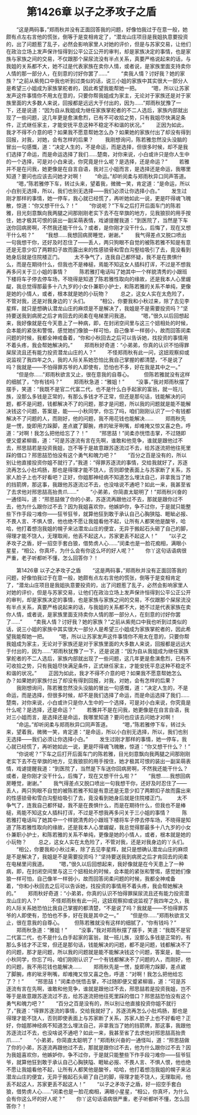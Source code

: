 # 　　第1426章 以子之矛攻子之盾
　　“这是两码事，”郑雨秋并没有正面回答我的问题，好像怕我过于在意一般，她颇有点左右言他的慌张，倒等于是变相肯定了，“潜龙山庄项目是我姐执意要投资的，出了问题惹了乱子，必然会影响家里人对她的评价，但是与苏家交易，让他们在政治立场上发声保许恒得到公平公正公开的审判，却是家族决定的事情，也是家族与家族之间的交易，不仅跟那个屎尿流没有半点关系，真要严格说起来的话，与我姐的关系都不大，她不过是代表家族在卖你人情，或者说，是家族里面支持卖你人情的那一部分人，在刻意的讨好你罢了……”
　　“卖我人情？讨好我？她的家族？”之前从紫苑口中我也听到过类似的话，说三小姐的家族中其实很大一部分人是希望三小姐成为家族掌舵者的，因此希望我能帮她一把。
　　“嗯，所以让苏家发声这件事情你不用太在意的，只要你帮我姐成为家主，无论对于家族还是对于家族里面的大多数人来说，回报都是远远大于付出的，因为……”郑雨秋犹豫了一下，还是说道：“因为自从我姐成为继任家族掌舵者的不二人选后，家族内部就出现了一些问题，这几年更是愈演愈烈，已有不可收拾之势，只有我姐尽快满足条件，正式继任家主，才能安抚平息这种不稳定不和谐的状况。”
　　正因为如此，我才不得不介意的吧？如果我不愿意帮她怎么办？如果她的家族付出了却没有得到回报，对我，对她，会有怎样的后果？
　　我刚想询问，陈若雅忽然没头没脑的冒出一句感慨，道：“决定人生的，不是命运，而是选择，但很多时候，却不是我们选择了命运，而是命运选择了我们……楚南，对你来说，小白或许只是你人生中的一个选择，可是对小白来说，你究竟是什么呢？是选择，还是命运？”
　　若雅并不是在问我，她更像是在自言自语，我对三小姐而言，是选择还是命运，我哪里知道？要问也应该去问她才对啊！
　　“命运。”却听闵柔与郑雨秋异口同声答道。
　　“嗯，”陈若雅停下车，转过头来，望着我，微微一笑，肯定道：“是命运，所以小白别无选择，所以，我们也别无选择——我们必须让你选择小白。”
　　发生过刚才那样的事情，她一停车，我心就已经慌了，再听她如此一说，更是吓得魂飞魄散，惊道：“你又想干什么？！”
　　“你说呢？”下车之后打开后面车门的陈若雅，目光刻意飘向我两腿之间那刚刚老实下去不在举旗的地方，见我狼狈的用手按住，她才极其可恨的装出一副呆萌表情，戏谑提醒我道：“到医院了，当然是下车送你回病房啊，不然我还能干什么？或者，是你刚才没干什么，后悔了，现在又想干什么啦？”
　　“我想……我想回病房睡觉，谢谢。”
　　我气得差点又脱口喷出一句我想干你，还好及时忍住了——丢人，两只狗眼不自觉的被陈若雅不知是有意还是无意少扣了两颗扣子故而露出来的性感锁骨和雪白沟壑给吸引了去，竟没看到她身后就是住院楼正门。
　　太不争气了，连我自己都怀疑，我不是在畏惧什么，而是在期待什么，但我也不是棒槌，焉能不知这女人插科打诨，不过是不想我再多问关于三小姐的事情？
　　陈若雅打电话叫了她其中一个样貌清秀的小跟班下楼将车子停去停车场，不晓得是知道了陈若雅性取向的缘故，还是我本人心里龌龊，我总觉得那最多十八九岁的小女仆兼职小护士，和陈若雅的关系不单纯，更像是她的小情人，或者，根本就是她的小玩物？
　　总之，这女人实在太危险了，不管对我，还是对我身边的丫头们。
　　“相公，你要我和小秋过来，除了去见李星辉，就只是想确认潜龙山庄的麻烦是不是解决了，我姐是不是需要投资吗？”坚持要送我到病房之后才肯回去的闵柔在电梯里问我道。
　　“嗯，”很久以后回想起来，我好像就是在今天患上了一种病，即，在封闭空间里与这三个妞相处的时候，会本能的紧张和警惕，感觉她们像狼一样可怕，自己像羊一样弱小，故而回答闵柔问题的时候，我都全神戒备着，“你和小秋回去之后可以告诉她，找投资的事情用不着头疼，我会帮她解决的。”
　　郑雨秋好奇道：“小弟弟，你真的认识不怕得罪屎尿流且还有能力投资潜龙山庄的人？”
　　不怪郑雨秋有此一问，这妞观察抑或说监视了我四年之久，我的人际关系她恐怕比我自己掌握的都清楚，“不是说了吗？我就是——不怕得罪苏爷的人即使有，恐怕也不多，好在我是其中之一。”
　　“但是你……”郑雨秋欲言又止，很在意我的自尊心。
　　但陈若雅就没有这样的细腻了，“你有钱吗？”
　　郑雨秋急道：“雅姐！”
　　“没事，”我对郑雨秋摆了摆手，笑道：“我既不是官二代富二代，也不是什么白手起家的富翁，就一班儿族，没那么多钱是正常的，有那么多钱才不正常，但还是那句话，钱能解决的问题，都不是问题，钱都解决不了的问题，那才是问题，所以我的问题就是能不能解决钱这个问题，答案是，能——小秋同学，你忘了吗，咱们刚刚认识了一个有钱都解决不了问题的人，而刚好，他的问题，我不用花钱也能解决……
　　郑雨秋先是一愣，旋即用力跺脚，差点崴了脚腕，疼的呲牙咧嘴，却难掩又惊又喜之色，呼道：“对啊！我怎么把他给忘了？！”
　　“邢思喆！”闵柔亦恍悟击掌，不过随即便又蹙紧柳眉，道：“可是苏逐流有言在先啊，谁敢和他竞争，谁就是跟他过不去，邢思喆若是投资我姐，岂不等于是故意跟苏逐流过不去，给苏逐流把他往死里踩的借口？邢思喆恐怕没有这个勇气和魄力吧？”
　　“百分之百是没有的，所以别让他直接投资你姐不就行了，”我道：“得罪苏逐流的事情，交给我就好了，苏逐流再怎么小肚鸡肠，那也是得理才能不饶人，否则即使表面上与苏家断了关系，苏家人脸子上也不好看吧？正好，你姐那神经病不知道怎么埋汰自己，非拿我当了她的挡箭牌，那这事，我跟他苏逐流过不去，也没啥说不通吧？如此一来，我甚至省了去求他对邢思喆高抬贵爪……”
　　“小弟弟，你简直太聪明了！”郑雨秋兴奋的一通怪叫，道：“邢思喆做了你的小弟，苏逐流再跟他过不去，那就是跟你过不去，他为什么跟你过不去？因为我姐喜欢你，他嫉妒你，争不过你，于是就只能整些下作手段刁难你——狂爷狂爷，就算他狂到敢于承认自己心胸狭隘、睚眦必报、不畏人言、不惧人恨，他也绝不愿让我姐看他不起，让所有人都笑他是酸爷，哈哈，他打着想泡我姐的幌子来沾潜龙山庄的便宜，无异于搬起石头砸了自己的脚，得理才能不饶人，无理取闹，他丢不起这人，苏家更丢不起这人！”
　　“以子之矛攻子之盾，好一招空手套白狼，借势虏人心……”闵柔也是一脸花痴相，满眼小星星，“相公，你真坏，为什么会有你这么坏的好人呢？”
　　你丫这句话语病很严重，老子听都听不懂，怎么回答你？！

　　第1426章 以子之矛攻子之盾
　　“这是两码事，”郑雨秋并没有正面回答我的问题，好像怕我过于在意一般，她颇有点左右言他的慌张，倒等于是变相肯定了，“潜龙山庄项目是我姐执意要投资的，出了问题惹了乱子，必然会影响家里人对她的评价，但是与苏家交易，让他们在政治立场上发声保许恒得到公平公正公开的审判，却是家族决定的事情，也是家族与家族之间的交易，不仅跟那个屎尿流没有半点关系，真要严格说起来的话，与我姐的关系都不大，她不过是代表家族在卖你人情，或者说，是家族里面支持卖你人情的那一部分人，在刻意的讨好你罢了……”
　　“卖我人情？讨好我？她的家族？”之前从紫苑口中我也听到过类似的话，说三小姐的家族中其实很大一部分人是希望三小姐成为家族掌舵者的，因此希望我能帮她一把。
　　“嗯，所以让苏家发声这件事情你不用太在意的，只要你帮我姐成为家主，无论对于家族还是对于家族里面的大多数人来说，回报都是远远大于付出的，因为……”郑雨秋犹豫了一下，还是说道：“因为自从我姐成为继任家族掌舵者的不二人选后，家族内部就出现了一些问题，这几年更是愈演愈烈，已有不可收拾之势，只有我姐尽快满足条件，正式继任家主，才能安抚平息这种不稳定不和谐的状况。”
　　正因为如此，我才不得不介意的吧？如果我不愿意帮她怎么办？如果她的家族付出了却没有得到回报，对我，对她，会有怎样的后果？
　　我刚想询问，陈若雅忽然没头没脑的冒出一句感慨，道：“决定人生的，不是命运，而是选择，但很多时候，却不是我们选择了命运，而是命运选择了我们……楚南，对你来说，小白或许只是你人生中的一个选择，可是对小白来说，你究竟是什么呢？是选择，还是命运？”
　　若雅并不是在问我，她更像是在自言自语，我对三小姐而言，是选择还是命运，我哪里知道？要问也应该去问她才对啊！
　　“命运。”却听闵柔与郑雨秋异口同声答道。
　　“嗯，”陈若雅停下车，转过头来，望着我，微微一笑，肯定道：“是命运，所以小白别无选择，所以，我们也别无选择——我们必须让你选择小白。”
　　发生过刚才那样的事情，她一停车，我心就已经慌了，再听她如此一说，更是吓得魂飞魄散，惊道：“你又想干什么？！”
　　“你说呢？”下车之后打开后面车门的陈若雅，目光刻意飘向我两腿之间那刚刚老实下去不在举旗的地方，见我狼狈的用手按住，她才极其可恨的装出一副呆萌表情，戏谑提醒我道：“到医院了，当然是下车送你回病房啊，不然我还能干什么？或者，是你刚才没干什么，后悔了，现在又想干什么啦？”
　　“我想……我想回病房睡觉，谢谢。”
　　我气得差点又脱口喷出一句我想干你，还好及时忍住了——丢人，两只狗眼不自觉的被陈若雅不知是有意还是无意少扣了两颗扣子故而露出来的性感锁骨和雪白沟壑给吸引了去，竟没看到她身后就是住院楼正门。
　　太不争气了，连我自己都怀疑，我不是在畏惧什么，而是在期待什么，但我也不是棒槌，焉能不知这女人插科打诨，不过是不想我再多问关于三小姐的事情？
　　陈若雅打电话叫了她其中一个样貌清秀的小跟班下楼将车子停去停车场，不晓得是知道了陈若雅性取向的缘故，还是我本人心里龌龊，我总觉得那最多十八九岁的小女仆兼职小护士，和陈若雅的关系不单纯，更像是她的小情人，或者，根本就是她的小玩物？
　　总之，这女人实在太危险了，不管对我，还是对我身边的丫头们。
　　“相公，你要我和小秋过来，除了去见李星辉，就只是想确认潜龙山庄的麻烦是不是解决了，我姐是不是需要投资吗？”坚持要送我到病房之后才肯回去的闵柔在电梯里问我道。
　　“嗯，”很久以后回想起来，我好像就是在今天患上了一种病，即，在封闭空间里与这三个妞相处的时候，会本能的紧张和警惕，感觉她们像狼一样可怕，自己像羊一样弱小，故而回答闵柔问题的时候，我都全神戒备着，“你和小秋回去之后可以告诉她，找投资的事情用不着头疼，我会帮她解决的。”
　　郑雨秋好奇道：“小弟弟，你真的认识不怕得罪屎尿流且还有能力投资潜龙山庄的人？”
　　不怪郑雨秋有此一问，这妞观察抑或说监视了我四年之久，我的人际关系她恐怕比我自己掌握的都清楚，“不是说了吗？我就是——不怕得罪苏爷的人即使有，恐怕也不多，好在我是其中之一。”
　　“但是你……”郑雨秋欲言又止，很在意我的自尊心。
　　但陈若雅就没有这样的细腻了，“你有钱吗？”
　　郑雨秋急道：“雅姐！”
　　“没事，”我对郑雨秋摆了摆手，笑道：“我既不是官二代富二代，也不是什么白手起家的富翁，就一班儿族，没那么多钱是正常的，有那么多钱才不正常，但还是那句话，钱能解决的问题，都不是问题，钱都解决不了的问题，那才是问题，所以我的问题就是能不能解决钱这个问题，答案是，能——小秋同学，你忘了吗，咱们刚刚认识了一个有钱都解决不了问题的人，而刚好，他的问题，我不用花钱也能解决……
　　郑雨秋先是一愣，旋即用力跺脚，差点崴了脚腕，疼的呲牙咧嘴，却难掩又惊又喜之色，呼道：“对啊！我怎么把他给忘了？！”
　　“邢思喆！”闵柔亦恍悟击掌，不过随即便又蹙紧柳眉，道：“可是苏逐流有言在先啊，谁敢和他竞争，谁就是跟他过不去，邢思喆若是投资我姐，岂不等于是故意跟苏逐流过不去，给苏逐流把他往死里踩的借口？邢思喆恐怕没有这个勇气和魄力吧？”
　　“百分之百是没有的，所以别让他直接投资你姐不就行了，”我道：“得罪苏逐流的事情，交给我就好了，苏逐流再怎么小肚鸡肠，那也是得理才能不饶人，否则即使表面上与苏家断了关系，苏家人脸子上也不好看吧？正好，你姐那神经病不知道怎么埋汰自己，非拿我当了她的挡箭牌，那这事，我跟他苏逐流过不去，也没啥说不通吧？如此一来，我甚至省了去求他对邢思喆高抬贵爪……”
　　“小弟弟，你简直太聪明了！”郑雨秋兴奋的一通怪叫，道：“邢思喆做了你的小弟，苏逐流再跟他过不去，那就是跟你过不去，他为什么跟你过不去？因为我姐喜欢你，他嫉妒你，争不过你，于是就只能整些下作手段刁难你——狂爷狂爷，就算他狂到敢于承认自己心胸狭隘、睚眦必报、不畏人言、不惧人恨，他也绝不愿让我姐看他不起，让所有人都笑他是酸爷，哈哈，他打着想泡我姐的幌子来沾潜龙山庄的便宜，无异于搬起石头砸了自己的脚，得理才能不饶人，无理取闹，他丢不起这人，苏家更丢不起这人！”
　　“以子之矛攻子之盾，好一招空手套白狼，借势虏人心……”闵柔也是一脸花痴相，满眼小星星，“相公，你真坏，为什么会有你这么坏的好人呢？”
　　你丫这句话语病很严重，老子听都听不懂，怎么回答你？！
